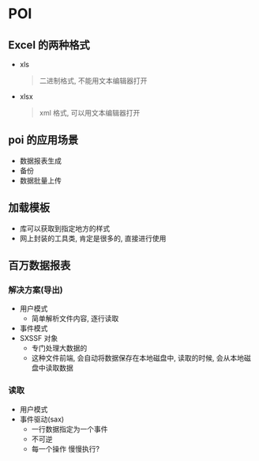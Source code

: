 # POI

## Excel 的两种格式

- xls
  > 二进制格式, 不能用文本编辑器打开
- xlsx
  > xml 格式, 可以用文本编辑器打开

## poi 的应用场景

- 数据报表生成
- 备份
- 数据批量上传

## 加载模板

- 库可以获取到指定地方的样式
- 网上封装的工具类, 肯定是很多的, 直接进行使用

## 百万数据报表

### 解决方案(导出)

- 用户模式
  - 简单解析文件内容, 逐行读取
- 事件模式
- SXSSF 对象
  - 专门处理大数据的
  - 这种文件前端, 会自动将数据保存在本地磁盘中, 读取的时候, 会从本地磁盘中读取数据

### 读取

- 用户模式
- 事件驱动(sax)
  - 一行数据指定为一个事件
  - 不可逆
  - 每一个操作 慢慢执行?
